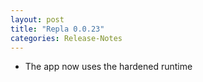 ```yaml
---
layout: post
title: "Repla 0.0.23"
categories: Release-Notes
---
```


- The app now uses the hardened runtime

